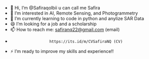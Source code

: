 - 👋 Hi, I’m @Safiraqolbii u can call me Safira
- 👀 I’m interested in AI, Remote Sensing, and Photogrammetry
- 🌱 I’m currently learning to code in python and anylize SAR Data
- 😄 I’m looking for a job and a scholarship
- 📫 How to reach me: safiranq22@gmail.com (email)
-                      https://its.id/m/CVSafiraNQ (CV)
- ⚡ I’m ready to improve my skills and experience!!

<!---
Safiraqolbii/Safiraqolbii is a ✨ special ✨ repository because its `README.md` (this file) appears on your GitHub profile.
You can click the Preview link to take a look at your changes.
--->
